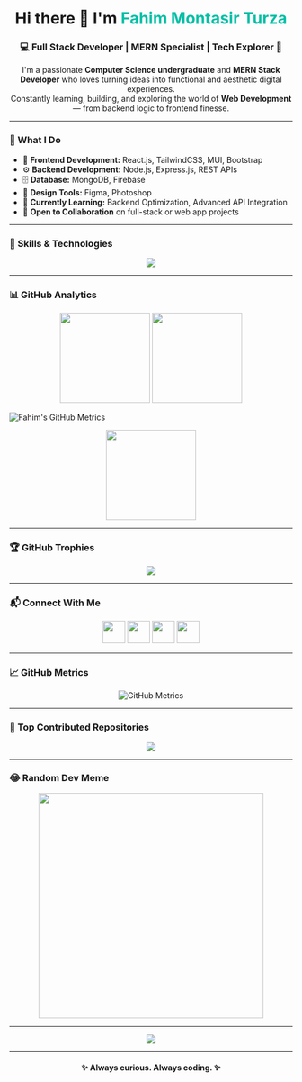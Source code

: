 <!-- 💫 About Me Section -->
<h1 align="center">Hi there 👋 I'm <span style="color:#00bfa6;">Fahim Montasir Turza</span></h1>
<h3 align="center">💻 Full Stack Developer | MERN Specialist | Tech Explorer 🚀</h3>

<p align="center">
I'm a passionate <b>Computer Science undergraduate</b> and <b>MERN Stack Developer</b> who loves turning ideas into functional and aesthetic digital experiences.<br/>
Constantly learning, building, and exploring the world of <b>Web Development</b> — from backend logic to frontend finesse.
</p>

---

### 🌟 What I Do
- 🚀 **Frontend Development:** React.js, TailwindCSS, MUI, Bootstrap  
- ⚙️ **Backend Development:** Node.js, Express.js, REST APIs  
- 🗄️ **Database:** MongoDB, Firebase  
- 🎨 **Design Tools:** Figma, Photoshop  
- 🧠 **Currently Learning:** Backend Optimization, Advanced API Integration  
- 🤝 **Open to Collaboration** on full-stack or web app projects  

---

### 🧠 Skills & Technologies
<p align="center">
  <img src="https://skillicons.dev/icons?i=react,nodejs,express,mongodb,js,html,css,tailwind,bootstrap,git,github,figma,vscode" />
</p>

---

### 📊 GitHub Analytics
<p align="center">
  <img src="https://github-readme-stats.vercel.app/api?username=turzacse&show_icons=true&theme=tokyonight&hide_border=true" height="160"/>
  <img src="https://github-readme-streak-stats.herokuapp.com/?user=turzacse&theme=tokyonight&hide_border=true" height="160"/>
</p>

![Fahim's GitHub Metrics](https://github-readme-stats.vercel.app/api?username=turzacse&show_icons=true&theme=radical&count_private=true&hide_border=true)


<p align="center">
  <img src="https://github-readme-stats.vercel.app/api/top-langs/?username=turzacse&layout=compact&theme=tokyonight&hide_border=true" height="160"/>
</p>

---

### 🏆 GitHub Trophies
<p align="center">
  <img src="https://github-profile-trophy.vercel.app/?username=turzacse&theme=tokyonight&no-frame=true&margin-w=10&margin-h=10" />
</p>

---

### 📬 Connect With Me
<p align="center">
  <a href="https://github.com/turzacse" target="_blank"><img src="https://skillicons.dev/icons?i=github" height="40"/></a>
  <a href="https://www.linkedin.com/in/fahim-montasir-turza-919392235/" target="_blank"><img src="https://skillicons.dev/icons?i=linkedin" height="40"/></a>
  <a href="https://www.facebook.com/fahimmontasir.siam" target="_blank"><img src="https://skillicons.dev/icons?i=facebook" height="40"/></a>
  <a href="https://www.instagram.com/fahimmontasirturza/" target="_blank"><img src="https://skillicons.dev/icons?i=instagram" height="40"/></a>
</p>

---

### 📈 GitHub Metrics
<p align="center">
  <img src="https://metrics.lecoq.io/turzacse?template=classic&base.header=0&base.activity=0&base.community=0&base.repositories=0&base.metadata=0&isocalendar=1&isocalendar.duration=half-year&languages=1&languages.limit=8&languages.sections=most-used&languages.colors=github&languages.threshold=0&config.timezone=Asia%2FDhaka" alt="GitHub Metrics" />
</p>

---

### 🧩 Top Contributed Repositories
<p align="center">
  <img src="https://github-contributor-stats.vercel.app/api?username=turzacse&limit=5&theme=tokyonight&combine_all_yearly_contributions=true" />
</p>

---

### 😂 Random Dev Meme
<p align="center">
  <img src="https://randommeme-five.vercel.app/" width="400" />
</p>

---

<p align="center">
  <img src="https://visitcount.itsvg.in/api?id=turzacse&label=Profile%20Views&color=4&icon=5&pretty=true" />
</p>

---

<h4 align="center">✨ Always curious. Always coding. ✨</h4>
